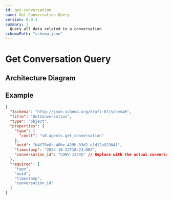 ```yaml
---
id: get-conversation
name: Get Conversation Query
version: 0.0.1
summary: |
  Query all data related to a conversation
schemaPath: "schema.json"
---
```

# Get Conversation Query

## Architecture Diagram

<NodeGraph />

<SchemaViewer file="schema.json" />

## Example

```json title="Message Example"
{
  "$schema": "http://json-schema.org/draft-07/schema#",
  "title": "GetConversation",
  "type": "object",
  "properties": {
    "type": {
      "const": "v0.agents.get_conversation"
    },
    "uuid": "b4f78e8c-40be-429b-83d2-e1d12a829841",
    "timestamp": "2024-10-22T18:23:00Z",
    "conversation_id": "CONV-12345" // Replace with the actual conversation ID
  },
  "required": [
    "type",
    "uuid",
    "timestamp",
    "conversation_id"
  ]
}
```
